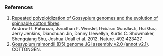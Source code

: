 ### References

1.  [Repeated polyploidization of Gossypium genomes and the evolution of
    spinnable cotton
    fibres](http://dx.doi.org/doi:10.1038/nature11798).\
    Andrew H. Paterson, Jonathan F. Wendel, Heidrun Gundlach, Hui Guo,
    Jerry Jenkins, Dianchuan Jin, Danny Llewellyn, Kurtis C. Showmaker,
    Shengqiang Shu, Joshua Udall et al. 2012. Nature. 492:423427.
2.  [Gossypium raimondii (D5) genome JGI assembly v2.0 (annot
    v2.1)](https://www.cottongen.org/analysis/50).\
    COTTONGEN.
